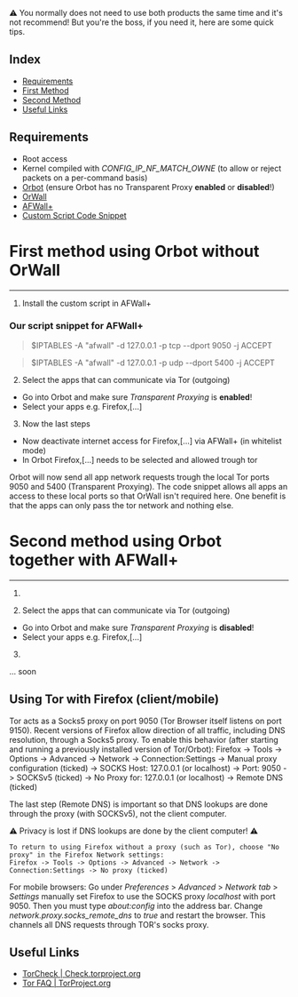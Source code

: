 :warning: You normally does not need to use both products the same time and it's not recommend! 
But you're the boss, if you need it, here are some quick tips.

Index
-----

* [Requirements](#requirements)
* [First Method](#first-method-using-orbot-without-orwall)
* [Second Method](#second-method-using-orbot-together-with-afWall+)
* [Useful Links](#useful-links)


Requirements
------------

* Root access
* Kernel compiled with _CONFIG_IP_NF_MATCH_OWNE_ (to allow or reject packets on a per-command basis)
* [Orbot](https://guardianproject.info/apps/orbot/) (ensure Orbot has no Transparent Proxy **enabled** or **disabled**!)
* [OrWall](https://orwall.org/) 
* [AFWall+](https://github.com/ukanth/afwall)
* [Custom Script Code Snippet](https://github.com/ukanth/afwall/wiki)

# First method using Orbot without OrWall
------------

1) Install the custom script in AFWall+

### Our script snippet for AFWall+
> $IPTABLES -A "afwall" -d 127.0.0.1 -p tcp --dport 9050 -j ACCEPT

> $IPTABLES -A "afwall" -d 127.0.0.1 -p udp --dport 5400 -j ACCEPT


2) Select the apps that can communicate via Tor (outgoing)

* Go into Orbot and make sure _Transparent_ _Proxying_ is **enabled**!
* Select your apps e.g. Firefox,[...]


3) Now the last steps

* Now deactivate internet access for Firefox,[...] via AFWall+ (in whitelist mode)
* In Orbot Firefox,[...] needs to be selected and allowed trough tor 

Orbot will now send all app network requests trough the local Tor ports 9050 and 5400 (Transparent Proxying). The code snippet allows all apps an access to these local ports so that OrWall isn't required here. One benefit is that the apps can only pass the tor network and nothing else.


# Second method using Orbot together with AFWall+
------------

1)



2) Select the apps that can communicate via Tor (outgoing)

* Go into Orbot and make sure _Transparent_ _Proxying_ is **disabled**!
* Select your apps e.g. Firefox,[...]


3) 

... soon


Using Tor with Firefox (client/mobile)
------------

Tor acts as a Socks5 proxy on port 9050 (Tor Browser itself listens on port 9150). Recent versions of Firefox allow direction of all traffic, including DNS resolution, through a Socks5 proxy. To enable this behavior (after starting and running a previously installed version of Tor/Orbot):
    Firefox -> Tools -> Options -> Advanced -> Network -> Connection:Settings -> Manual proxy configuration (ticked) -> SOCKS Host: 127.0.0.1 (or localhost) -> Port: 9050 -> SOCKSv5 (ticked) -> No Proxy for: 127.0.0.1 (or localhost) 
    -> Remote DNS (ticked)

The last step (Remote DNS) is important so that DNS lookups are done through the proxy (with SOCKSv5), not the client computer. 

:warning: Privacy is lost if DNS lookups are done by the client computer! :warning:

    To return to using Firefox without a proxy (such as Tor), choose "No proxy" in the Firefox Network settings: 
    Firefox -> Tools -> Options -> Advanced -> Network -> Connection:Settings -> No proxy (ticked)

For mobile browsers:
Go under _Preferences_ > _Advanced_ > _Network tab_ > _Settings_ manually set Firefox to use the SOCKS proxy _localhost_ with port 9050. Then you must type _about:config_ into the address bar. Change _network.proxy.socks_remote_dns_ to _true_ and restart the browser. This channels all DNS requests through TOR's socks proxy. 


Useful Links
------------

* [TorCheck | Check.torproject.org](https://check.torproject.org/)
* [Tor FAQ | TorProject.org](https://www.torproject.org/docs/faq.html.en)